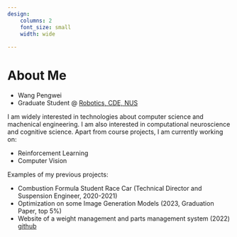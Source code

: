 ```yaml
---
design:
    columns: 2
    font_size: small
    width: wide
    
---
```

# About Me
- Wang Pengwei
- Graduate Student @ [Robotics, CDE, NUS](https://cde.nus.edu.sg/)

I am widely interested in technologies about computer science and machenical engineering. I am also interested in computational neuroscience and cognitive science.
Apart from course projects, I am currently working on:
- Reinforcement Learning
- Computer Vision

Examples of my previous projects:
- Combustion Formula Student Race Car (Technical Director and Suspension Engineer, 2020-2021)
- Optimization on some Image Generation Models (2023, Graduation Paper, top 5%)
- Website of a weight management and parts management system (2022) [github](https://github.com/penway/WDC)
